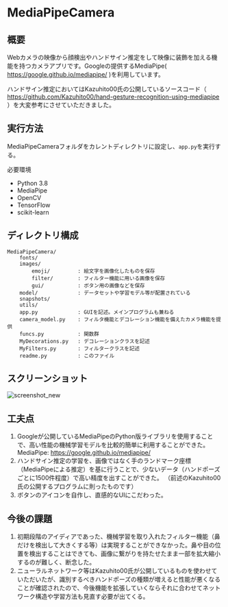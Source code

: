 # MediaPipeCamera

## 概要

Webカメラの映像から顔検出やハンドサイン推定をして映像に装飾を加える機能を持つカメラアプリです。Googleの提供するMediaPipe( https://google.github.io/mediapipe/ )を利用しています。

ハンドサイン推定においてはKazuhito00氏の公開しているソースコード（ https://github.com/Kazuhito00/hand-gesture-recognition-using-mediapipe ）を大変参考にさせていただきました。

## 実行方法
MediaPipeCameraフォルダをカレントディレクトリに設定し、`app.py`を実行する。

必要環境
- Python 3.8
- MediaPipe
- OpenCV
- TensorFlow
- scikit-learn

## ディレクトリ構成
```
MediaPipeCamera/       
    fonts/
    images/
        emoji/         : 絵文字を画像化したものを保存
        filter/        : フィルター機能に用いる画像を保存
        gui/           : ボタン用の画像などを保存
    model/             : データセットや学習モデル等が配置されている
    snapshots/                     
    utils/
    app.py             : GUIを記述。メインプログラムも兼ねる
    camera_model.py    : フィルタ機能とデコレーション機能を備えたカメラ機能を提供
    funcs.py           : 関数群
    MyDecorations.py   : デコレーションクラスを記述
    MyFilters.py       : フィルタークラスを記述
    readme.py          : このファイル

```



## スクリーンショット

![screenshot_new](https://user-images.githubusercontent.com/71445661/148839276-43848225-bccb-4e5c-9a21-91a0fb4e3884.png)



## 工夫点

1. Googleが公開しているMediaPipeのPython版ライブラリを使用することで、高い性能の機械学習モデルを比較的簡単に利用することができた。
    MediaPipe: https://google.github.io/mediapipe/
2. ハンドサイン推定の学習を、画像ではなく手のランドマーク座標（MediaPipeによる推定）を基に行うことで、少ないデータ（ハンドポーズごとに1500件程度）で高い精度を出すことができた。
   （前述のKazuhito00氏の公開するプログラムに則ったものです）
3. ボタンのアイコンを自作し、直感的なUIにこだわった。



## 今後の課題

1. 初期段階のアイディアであった、機械学習を取り入れたフィルター機能（鼻だけを検出して大きくする等）は実現することができなかった。鼻や目の位置を検出することはできても、画像に繋がりを持たせたまま一部を拡大縮小するのが難しく、断念した。
2. ニューラルネットワーク等はKazuhito00氏が公開しているものを使わせていただいたが、識別するべきハンドポーズの種類が増えると性能が悪くなることが確認されたので、今後機能を拡張していくならそれに合わせてネットワーク構造や学習方法も見直す必要が出てくる。